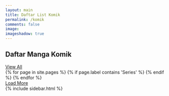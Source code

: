 ```yaml
---
layout: main
title: Daftar List Komik
permalink: /komik
comments: false
image:
imageshadow: true
---
```


<div class="wrapper">
<div class="postbody">
<div class="bixbox">
<div class="releases">
       <h2>Daftar Manga Komik</h2><a class="vl" href="{{ site.baseurl }}/">View All</a>
      </div>
       <div class="listupd">
       {% for page in site.pages %}
       {% if page.label contains 'Series' %}
       <div class="bs styletere blogBox moreBox" style="display: none;">
       <div class="bsx">
       <a href="{{ site.url }}{{ site.baseurl }}/komik/{{ page.category }}" title="{{ page.subtitle }}">
       <div class="limit">
       <div class="ply"></div>
       <span class="type Manhwa"></span> <span class="colored"><i class="fas fa-palette"></i> Manga</span>
       <img src="{{ page.image }}" class="ts-post-image wp-post-image attachment-medium size-medium" loading="lazy">

</div>
       </a>
       <div class="bigor">
       <div class="tt">
       <a href="{{ site.url }}{{ site.baseurl }}/komik/{{ page.category }}" title="{{ page.subtitle }}">{{ page.subtitle }}</a>
       </div>

<div class="adds">
       {% for post in site.posts %}
       {% if post.category contains page.category %}
       <a href="{{ post.url | prepend: site.baseurl }}" title="{{ post.subtitle }} {{ post.title }}">
       <div class="epxs">{{ post.title }}</div>
       </a>
       {% endif %}
       {% endfor %}
       </div>
       </div>
       </div>
       </div>
       {% endif %}
       {% endfor %}
       <div id="loadMore" style="">
       <a href="#">Load More</a>
       </div>
       </div>

</div>
    </div>
  {% include sidebar.html %}
</div>

<script async="async" src="{{ site.baseurl }}/assets/js/loaadmore.js" type="text/javascript"></script>
